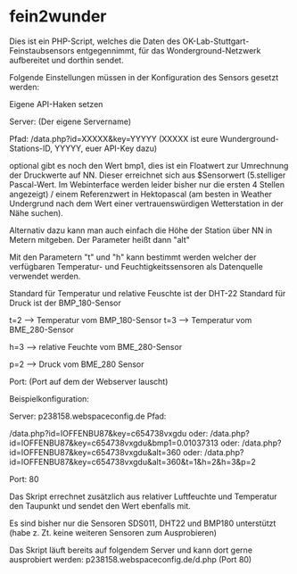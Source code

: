 # fein2wunder
Dies ist ein PHP-Script, welches die Daten des OK-Lab-Stuttgart-Feinstaubsensors entgegennimmt, für das Wonderground-Netzwerk aufbereitet und dorthin sendet.

Folgende Einstellungen müssen in der Konfiguration des Sensors gesetzt werden:

Eigene API-Haken setzen

Server: (Der eigene Servername)

Pfad: /data.php?id=XXXXX&key=YYYYY (XXXXX ist eure Wunderground-Stations-ID, YYYYY, euer API-Key dazu)

optional gibt es noch den Wert bmp1, dies ist ein Floatwert zur Umrechnung der Druckwerte auf NN. Dieser erreichnet sich aus $Sensorwert (5.stelliger Pascal-Wert. Im Webinterface werden leider bisher nur die ersten 4 Stellen angezeigt) / einem Referenzwert in Hektopascal (am besten in Weather Undergrund nach dem Wert einer vertrauenswürdigen Wetterstation in der Nähe suchen).

Alternativ dazu kann man auch einfach die Höhe der Station über NN in Metern mitgeben. Der Parameter heißt dann "alt"

Mit den Parametern "t" und "h" kann bestimmt werden welcher der verfügbaren Temperatur- und Feuchtigkeitssensoren als Datenquelle verwendet werden.

Standard für Temperatur und relative Feuschte ist der DHT-22
Standard für Druck ist der BMP_180-Sensor

t=2 --> Temperatur vom BMP_180-Sensor
t=3 --> Temperatur vom BME_280-Sensor

h=3 --> relative Feuchte vom BME_280-Sensor

p=2 --> Druck vom BME_280 Sensor

Port: (Port auf dem der Webserver lauscht)

Beispielkonfiguration:

Server:
p238158.webspaceconfig.de
Pfad:

/data.php?id=IOFFENBU87&key=c654738vxgdu
oder:
/data.php?id=IOFFENBU87&key=c654738vxgdu&bmp1=0.01037313
oder:
/data.php?id=IOFFENBU87&key=c654738vxgdu&alt=360
oder:
/data.php?id=IOFFENBU87&key=c654738vxgdu&alt=360&t=1&h=2&h=3&p=2

Port:
80

Das Skript errechnet zusätzlich aus relativer Luftfeuchte und Temperatur den Taupunkt und sendet den Wert ebenfalls mit.

Es sind bisher nur die Sensoren SDS011, DHT22 und BMP180 unterstützt (habe z. Zt. keine weiteren Sensoren zum Ausprobieren)

Das Skript läuft bereits auf folgendem Server und kann dort gerne ausprobiert werden: p238158.webspaceconfig.de/d.php (Port 80)
